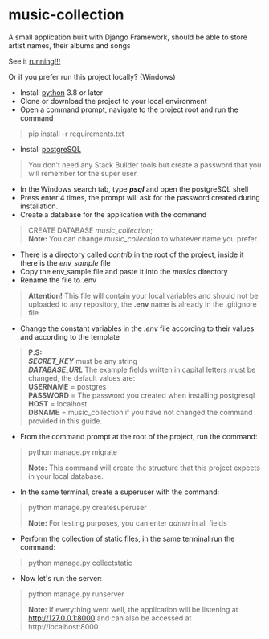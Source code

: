 # music-collection
A small application built with Django Framework, should be able to store artist names, their albums and songs  

See it [running!!!](https://music-collection-production.up.railway.app/)

Or if you prefer run this project locally? (Windows)



* Install [python](https://www.python.org/downloads/) 3.8 or later  
* Clone or download the project to your local environment  
* Open a command prompt, navigate to the project root and run the command  
> pip install -r requirements.txt
* Install [postgreSQL](https://www.postgresql.org/download/)
> You don't need any Stack Builder tools but create a password that you will remember for the super user.
* In the Windows search tab, type ***psql*** and open the postgreSQL shell
* Press enter 4 times, the prompt will ask for the password created during installation.
* Create a database for the application with the command
> CREATE DATABASE *music_collection*;  
> **Note:** You can change *music_collection* to whatever name you prefer.
* There is a directory called *contrib* in the root of the project, inside it there is the *env_sample* file 
* Copy the env_sample file and paste it into the *musics* directory
* Rename the file to .env
> **Attention!** This file will contain your local variables and should not be uploaded to any repository, the **.env** name is already in the .gitignore file
* Change the constant variables in the *.env* file according to their values and according to the template
> **P.S:**  
> ***SECRET_KEY*** must be any string  
> ***DATABASE_URL*** The example fields written in capital letters must be changed, the default values are:  
> **USERNAME** = postgres   
> **PASSWORD** = The password you created when installing postgresql  
> **HOST** = localhost  
> **DBNAME** = music_collection if you have not changed the command provided in this guide.
* From the command prompt at the root of the project, run the command:
> python manage.py migrate  
>
> **Note:** This command will create the structure that this project expects in your local database.
* In the same terminal, create a superuser with the command:
> python manage.py createsuperuser  
>
> **Note:** For testing purposes, you can enter *admin* in all fields
* Perform the collection of static files, in the same terminal run the command:
> python manage.py collectstatic
* Now let's run the server:
> python manage.py runserver  
> 
> **Note:** If everything went well, the application will be listening at http://127.0.0.1:8000 and can also be accessed at http://localhost:8000
